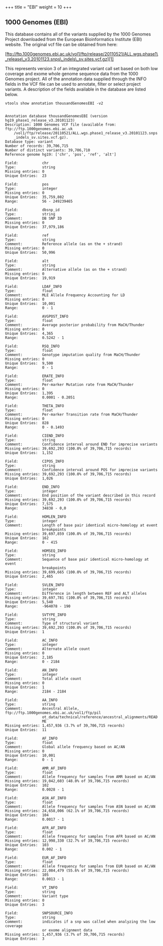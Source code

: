 +++
title = "EBI"
weight = 10
+++


## 1000 Genomes (EBI)

This database contains all of the variants supplied by the 1000 Genomes Project downloaded from the European Bioinformatics Institute (EBI) website. The original vcf file can be obtained from here: 

[ftp://ftp.1000genomes.ebi.ac.uk/vol1/ftp/release/20110521/ALL.wgs.phase1\_release\_v3.20101123.snps\_indels\_sv.sites.vcf.gz][1] 

This represents version 3 of an integrated variant call set based on both low coverage and exome whole genome sequence data from the 1000 Genomes project. All of the annotation data supplied through the INFO fields in the VCF file can be used to annotate, filter or select project variants. A description of the fields available in the database are listed below. 



    vtools show annotation thousandGenomesEBI -v2
    

    Annotation database thousandGenomesEBI (version hg19_phase1_release_v3.20101123)
    Description: 1000 Genomes VCF file (available from: ftp://ftp.1000genomes.ebi.ac.uk
        /vol1/ftp/release/20110521/ALL.wgs.phase1_release_v3.20101123.snps
        _indels_sv.sites.vcf.gz).
    Database type: variant
    Number of records: 39,706,715
    Number of distinct variants: 39,706,710
    Reference genome hg19: ['chr', 'pos', 'ref', 'alt']
    
    Field:           chr
    Type:            string
    Missing entries: 0 
    Unique Entries:  23
    
    Field:           pos
    Type:            integer
    Missing entries: 0 
    Unique Entries:  35,759,802
    Range:           56 - 249239465
    
    Field:           dbsnp_id
    Type:            string
    Comment:         DB SNP ID
    Missing entries: 0 
    Unique Entries:  37,979,186
    
    Field:           ref
    Type:            string
    Comment:         Reference allele (as on the + strand)
    Missing entries: 0 
    Unique Entries:  50,996
    
    Field:           alt
    Type:            string
    Comment:         Alternative allele (as on the + strand)
    Missing entries: 0 
    Unique Entries:  19,919
    
    Field:           LDAF_INFO
    Type:            float
    Comment:         MLE Allele Frequency Accounting for LD
    Missing entries: 0 
    Unique Entries:  10,001
    Range:           0 - 1
    
    Field:           AVGPOST_INFO
    Type:            float
    Comment:         Average posterior probability from MaCH/Thunder
    Missing entries: 0 
    Unique Entries:  4,365
    Range:           0.5242 - 1
    
    Field:           RSQ_INFO
    Type:            float
    Comment:         Genotype imputation quality from MaCH/Thunder
    Missing entries: 0 
    Unique Entries:  9,500
    Range:           0 - 1
    
    Field:           ERATE_INFO
    Type:            float
    Comment:         Per-marker Mutation rate from MaCH/Thunder
    Missing entries: 0 
    Unique Entries:  1,395
    Range:           0.0001 - 0.2051
    
    Field:           THETA_INFO
    Type:            float
    Comment:         Per-marker Transition rate from MaCH/Thunder
    Missing entries: 0 
    Unique Entries:  828
    Range:           0 - 0.1493
    
    Field:           CIEND_INFO
    Type:            string
    Comment:         Confidence interval around END for imprecise variants
    Missing entries: 39,692,293 (100.0% of 39,706,715 records)
    Unique Entries:  1,152
    
    Field:           CIPOS_INFO
    Type:            string
    Comment:         Confidence interval around POS for imprecise variants
    Missing entries: 39,692,293 (100.0% of 39,706,715 records)
    Unique Entries:  1,026
    
    Field:           END_INFO
    Type:            integer
    Comment:         End position of the variant described in this record
    Missing entries: 39,692,293 (100.0% of 39,706,715 records)
    Unique Entries:  7,575
    Range:           34838 - 0,0
    
    Field:           HOMLEN_INFO
    Type:            integer
    Comment:         Length of base pair identical micro-homology at event
                     breakpoints
    Missing entries: 39,697,859 (100.0% of 39,706,715 records)
    Unique Entries:  162
    Range:           0 - 415
    
    Field:           HOMSEQ_INFO
    Type:            string
    Comment:         Sequence of base pair identical micro-homology at event
                     breakpoints
    Missing entries: 39,699,665 (100.0% of 39,706,715 records)
    Unique Entries:  2,465
    
    Field:           SVLEN_INFO
    Type:            integer
    Comment:         Difference in length between REF and ALT alleles
    Missing entries: 39,697,781 (100.0% of 39,706,715 records)
    Unique Entries:  5,540
    Range:           -964078 - 190
    
    Field:           SVTYPE_INFO
    Type:            string
    Comment:         Type of structural variant
    Missing entries: 39,692,293 (100.0% of 39,706,715 records)
    Unique Entries:  1
    
    Field:           AC_INFO
    Type:            integer
    Comment:         Alternate allele count
    Missing entries: 0 
    Unique Entries:  2,185
    Range:           0 - 2184
    
    Field:           AN_INFO
    Type:            integer
    Comment:         Total allele count
    Missing entries: 0 
    Unique Entries:  1
    Range:           2184 - 2184
    
    Field:           AA_INFO
    Type:            string
    Comment:         Ancestral Allele, ftp://ftp.1000genomes.ebi.ac.uk/vol1/ftp/pil
                     ot_data/technical/reference/ancestral_alignments/READ
                     ME
    Missing entries: 1,457,936 (3.7% of 39,706,715 records)
    Unique Entries:  11
    
    Field:           AF_INFO
    Type:            float
    Comment:         Global allele frequency based on AC/AN
    Missing entries: 0 
    Unique Entries:  10,001
    Range:           0 - 1
    
    Field:           AMR_AF_INFO
    Type:            float
    Comment:         Allele frequency for samples from AMR based on AC/AN
    Missing entries: 19,042,603 (48.0% of 39,706,715 records)
    Unique Entries:  102
    Range:           0.0028 - 1
    
    Field:           ASN_AF_INFO
    Type:            float
    Comment:         Allele frequency for samples from ASN based on AC/AN
    Missing entries: 24,658,006 (62.1% of 39,706,715 records)
    Unique Entries:  104
    Range:           0.0017 - 1
    
    Field:           AFR_AF_INFO
    Type:            float
    Comment:         Allele frequency for samples from AFR based on AC/AN
    Missing entries: 12,998,330 (32.7% of 39,706,715 records)
    Unique Entries:  103
    Range:           0.002 - 1
    
    Field:           EUR_AF_INFO
    Type:            float
    Comment:         Allele frequency for samples from EUR based on AC/AN
    Missing entries: 22,084,479 (55.6% of 39,706,715 records)
    Unique Entries:  105
    Range:           0.0013 - 1
    
    Field:           VT_INFO
    Type:            string
    Comment:         Variant type
    Missing entries: 0 
    Unique Entries:  3
    
    Field:           SNPSOURCE_INFO
    Type:            string
    Comment:         indicates if a snp was called when analyzing the low coverage
                     or exome alignment data
    Missing entries: 1,457,936 (3.7% of 39,706,715 records)
    Unique Entries:  3

 [1]: ftp://ftp.1000genomes.ebi.ac.uk/vol1/ftp/release/20110521/ALL.wgs.phase1_release_v3.20101123.snps_indels_sv.sites.vcf.gz

